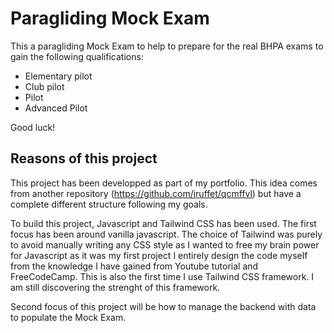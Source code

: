 # Paragliding Mock Exam
This a paragliding Mock Exam to help to prepare for the real BHPA exams to gain the following qualifications:
  - Elementary pilot
  - Club pilot
  - Pilot
  - Advanced Pilot

Good luck! 

## Reasons of this project
This project has been developped as part of my portfolio. This idea comes from another repository (https://github.com/jruffet/qcmffvl) but have a complete different structure following my goals.

To build this project, Javascript and Tailwind CSS has been used. The first focus has been around vanilla javascript. The choice of Tailwind was purely to avoid manually writing any CSS style as I wanted to free my brain power for Javascript as it was my first project I entirely design the code myself from the knowledge I have gained from Youtube tutorial and FreeCodeCamp. This is also the first time I use Tailwind CSS framework. I am still discovering the strenght of this framework.

Second focus of this project will be how to manage the backend with data to populate the Mock Exam.
